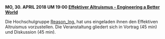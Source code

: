 **MO, 30. APRIL 2018 UM 19:00 [Effektiver Altruismus - Engineering a Better World](https://www.facebook.com/events/375114162978914/)**

Die Hochschulgruppe [Reason_Ing.](https://www.facebook.com/reasoningstuttgart/?hc_ref=ARS0FG_0yK4HSz0J8eoT7sYtQNUIwJaItMA_CxEQaW2WVKR9v-7xYGzkALHml_Zx4lc) hat uns eingeladen ihnen den Effektiven Altruismus vorzustellen. Die Veranstaltung gliedert sich in Vortrag (45 min) und Diskussion (45 min).

